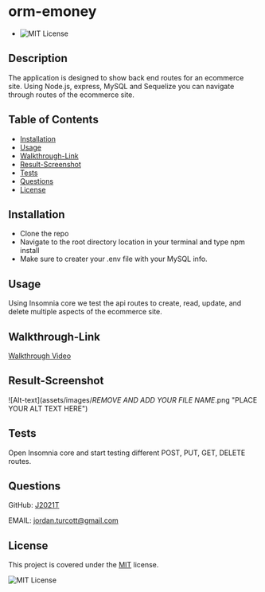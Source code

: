 # orm-emoney
 * ![MIT License](https://img.shields.io/badge/license-MIT-blue)

  ## Description
  The application is designed to show back end routes for an ecommerce site.  Using Node.js, express, MySQL and Sequelize you can navigate through routes of the ecommerce site.

  ## Table of Contents
  * [Installation](#installation)
  * [Usage](#usage)
  * [Walkthrough-Link](#walkthrough-link)
  * [Result-Screenshot](#result-screenshot)
  * [Tests](#tests)
  * [Questions](#questions)
  * [License](#license)

  
  ## Installation
  *  Clone the repo
  *  Navigate to the root directory location in your terminal and type npm install
  *  Make sure to creater your .env file with your MySQL info.
  
  
  ## Usage
  Using Insomnia core we test the api routes to create, read, update, and delete multiple aspects of the ecommerce site.
  
  
  ## Walkthrough-Link
  
  [Walkthrough Video]()
  
  
  ## Result-Screenshot
  
  ![Alt-text](assets/images/*REMOVE AND ADD YOUR FILE NAME*.png "PLACE YOUR ALT TEXT HERE")
  
  
  ## Tests
  Open Insomnia core and start testing different POST, PUT, GET, DELETE routes.
  
  
  ## Questions
  GitHub: [J2021T](https://github.com/J2021T)

  EMAIL: [jordan.turcott@gmail.com](mailto:jordan.turcott@gmail.com)
  
  
  ## License
  This project is covered under the [MIT](../assets/license-files/MIT.txt) license.

 ![MIT License](https://img.shields.io/badge/license-MIT-blue)